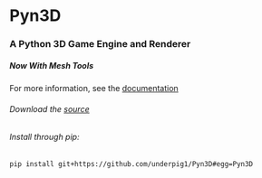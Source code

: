 # Pyn3D
### A Python 3D Game Engine and Renderer
##### *Now With Mesh Tools*

For more information, see the [documentation](https://github.com/underpig1/Pyn3D/wiki)

###### Download the [source](https://raw.githubusercontent.com/underpig1/Pyn3D/master/Pyn3D.py)
###### Install through pip:
```
pip install git+https://github.com/underpig1/Pyn3D#egg=Pyn3D
```
